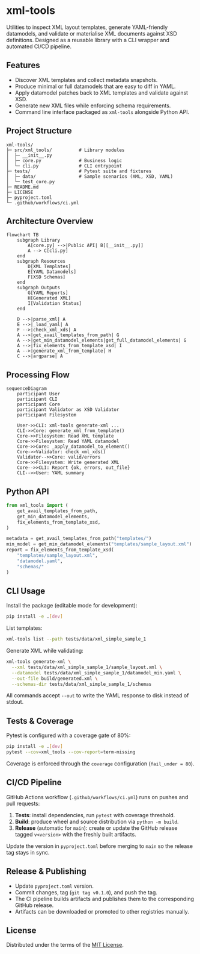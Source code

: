 # xml-tools

Utilities to inspect XML layout templates, generate YAML-friendly datamodels, and
validate or materialise XML documents against XSD definitions. Designed as a reusable
library with a CLI wrapper and automated CI/CD pipeline.

## Features
- Discover XML templates and collect metadata snapshots.
- Produce minimal or full datamodels that are easy to diff in YAML.
- Apply datamodel patches back to XML templates and validate against XSD.
- Generate new XML files while enforcing schema requirements.
- Command line interface packaged as `xml-tools` alongside Python API.

## Project Structure
```
xml-tools/
├─ src/xml_tools/          # Library modules
│  ├─ __init__.py
│  ├─ core.py              # Business logic
│  └─ cli.py               # CLI entrypoint
├─ tests/                  # Pytest suite and fixtures
│  ├─ data/                # Sample scenarios (XML, XSD, YAML)
│  └─ test_core.py
├─ README.md
├─ LICENSE
├─ pyproject.toml
└─ .github/workflows/ci.yml
```

## Architecture Overview
```mermaid
flowchart TB
    subgraph Library
        A[core.py] -->|Public API| B[[__init__.py]]
        A --> C[cli.py]
    end
    subgraph Resources
        D[XML Templates]
        E[YAML Datamodels]
        F[XSD Schemas]
    end
    subgraph Outputs
        G[YAML Reports]
        H[Generated XML]
        I[Validation Status]
    end

    D -->|parse_xml| A
    E -->|_load_yaml| A
    F -->|check_xml_xds| A
    A -->|get_avail_templates_from_path| G
    A -->|get_min_datamodel_elements|get_full_datamodel_elements| G
    A -->|fix_elements_from_template_xsd| I
    A -->|generate_xml_from_template| H
    C -->|argparse| A
```

## Processing Flow
```mermaid
sequenceDiagram
    participant User
    participant CLI
    participant Core
    participant Validator as XSD Validator
    participant Filesystem

    User->>CLI: xml-tools generate-xml ...
    CLI->>Core: generate_xml_from_template()
    Core->>Filesystem: Read XML template
    Core->>Filesystem: Read YAML datamodel
    Core->>Core: _apply_datamodel_to_element()
    Core->>Validator: check_xml_xds()
    Validator-->>Core: valid/errors
    Core->>Filesystem: Write generated XML
    Core-->>CLI: Report {ok, errors, out_file}
    CLI-->>User: YAML summary
```

## Python API
```python
from xml_tools import (
    get_avail_templates_from_path,
    get_min_datamodel_elements,
    fix_elements_from_template_xsd,
)

metadata = get_avail_templates_from_path("templates/")
min_model = get_min_datamodel_elements("templates/sample_layout.xml")
report = fix_elements_from_template_xsd(
    "templates/sample_layout.xml",
    "datamodel.yaml",
    "schemas/"
)
```

## CLI Usage
Install the package (editable mode for development):
```bash
pip install -e .[dev]
```

List templates:
```bash
xml-tools list --path tests/data/xml_simple_sample_1
```

Generate XML while validating:
```bash
xml-tools generate-xml \
  --xml tests/data/xml_simple_sample_1/sample_layout.xml \
  --datamodel tests/data/xml_simple_sample_1/datamodel_min.yaml \
  --out-file build/generated.xml \
  --schemas-dir tests/data/xml_simple_sample_1/schemas
```

All commands accept `--out` to write the YAML response to disk instead of stdout.

## Tests & Coverage
Pytest is configured with a coverage gate of 80%:
```bash
pip install -e .[dev]
pytest --cov=xml_tools --cov-report=term-missing
```

Coverage is enforced through the `coverage` configuration (`fail_under = 80`).

## CI/CD Pipeline
GitHub Actions workflow (`.github/workflows/ci.yml`) runs on pushes and pull requests:
1. **Tests**: install dependencies, run `pytest` with coverage threshold.
2. **Build**: produce wheel and source distribution via `python -m build`.
3. **Release** (automatic for `main`): create or update the GitHub release tagged `v<version>` with the freshly built artifacts.

Update the version in `pyproject.toml` before merging to `main` so the release tag stays in sync.

## Release & Publishing
- Update `pyproject.toml` version.
- Commit changes, tag (`git tag v0.1.0`), and push the tag.
- The CI pipeline builds artifacts and publishes them to the corresponding GitHub release.
- Artifacts can be downloaded or promoted to other registries manually.

## License
Distributed under the terms of the [MIT License](LICENSE).
